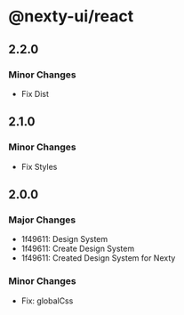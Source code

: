 # @nexty-ui/react

## 2.2.0

### Minor Changes

- Fix Dist

## 2.1.0

### Minor Changes

- Fix Styles

## 2.0.0

### Major Changes

- 1f49611: Design System
- 1f49611: Create Design System
- 1f49611: Created Design System for Nexty

### Minor Changes

- Fix: globalCss
